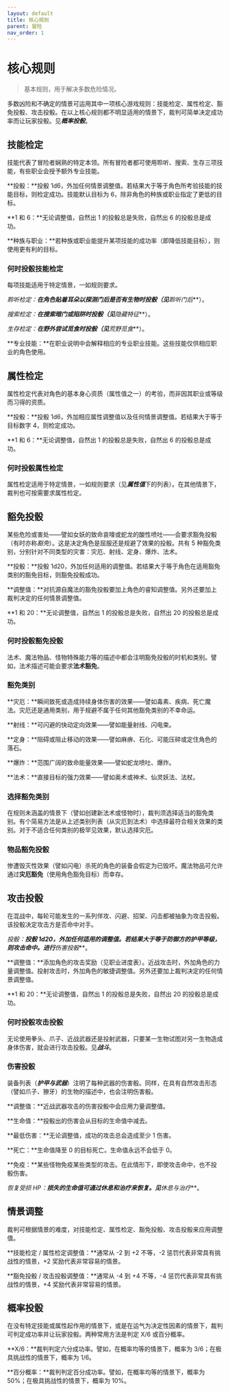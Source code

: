 ```yaml
---
layout: default
title: 核心规则
parent: 冒险
nav_order: 1
---
```


# 核心规则

> 基本规则，用于解决多数危险情况。

多数凶险和不确定的情景可运用其中一项核心游戏规则：技能检定、属性检定、豁免投骰、攻击投骰。在以上核心规则都不明显适用的情景下，裁判可简单决定成功率而让玩家投骰。见***概率投骰***。

## 技能检定

技能代表了冒险者娴熟的特定本领。所有冒险者都可使用聆听、搜索、生存三项技能，有些职业会授予额外专业技能。

**投骰：**投骰 1d6，外加任何情景调整值。若结果大于等于角色所考验技能的技能目标，则检定成功。技能默认目标为 6，除非角色的种族或职业指定了更低的目标。

**1 和 6：**无论调整值，自然出 1 的投骰总是失败，自然出 6 的投骰总是成功。

**种族与职业：**若种族或职业能提升某项技能的成功率（即降低技能目标），则使用更有利的目标。

### 何时投骰技能检定

每项技能适用于特定情景，一如规则要求。

**聆听检定：**在角色贴着耳朵以探测门后是否有生物时投骰（见***聆听门后***）。

**搜索检定：**在搜索暗门或陷阱时投骰（见***隐藏特征***）。

**生存检定：**在野外尝试觅食时投骰（见***荒野觅食***）。

**专业技能：**在职业说明中会解释相应的专业职业技能。这些技能仅供相应职业的角色使用。

## 属性检定

属性检定代表对角色的基本身心资质（属性值之一）的考验，而非因其职业或等级而习得的资质。

**投骰：**投骰 1d6，外加相应属性调整值以及任何情景调整值。若结果大于等于目标数字 4，则检定成功。

**1 和 6：**无论调整值，自然出 1 的投骰总是失败，自然出 6 的投骰总是成功。

### 何时投骰属性检定

属性检定适用于特定情景，一如规则要求（见***属性值***下的列表）。在其他情景下，裁判也可按需要求属性检定。

## 豁免投骰

某些危险或害处——譬如女妖的致命哀嚎或蛇龙的酸性喷吐——会要求豁免投骰（有时亦称*豁免*）。这是决定角色是屈服还是规避了效果的投骰。共有 5 种豁免类别，分别针对不同类型的灾害：灾厄、射线、定身、爆炸、法术。

**投骰：**投骰 1d20，外加任何适用的调整值。若结果大于等于角色在适用豁免类别的豁免目标，则豁免投骰成功。

**调整值：**对抗源自魔法的豁免投骰要加上角色的睿知调整值。另外还要加上裁判决定的任何情景调整值。

**1 和 20：**无论调整值，自然出 1 的投骰总是失败，自然出 20 的投骰总是成功。

### 何时投骰豁免投骰

法术、魔法物品、怪物特殊能力等的描述中都会注明豁免投骰的时机和类别。譬如，法术描述可能会要求**法术豁免**。

### 豁免类别

**灾厄：**瞬间致死或造成持续身体伤害的效果——譬如毒素、疾病、死亡魔法。灾厄还是通用类别，用于规避不属于任何其他豁免类别的不幸命运。

**射线：**可闪避的快动定向效果——譬如能量射线、闪电束。

**定身：**阻碍或阻止移动的效果——譬如麻痹、石化、可能压碎或定住角色的落石。

**爆炸：**范围广阔的致命能量效果——譬如蛇龙喷吐、爆炸。

**法术：**直接目标的强力效果——譬如奥术或神术、仙灵妖法、法杖。

### 选择豁免类别

在规则未涵盖的情景下（譬如创建新法术或怪物时），裁判须选择适当的豁免类别。有个简易方法是从上述类别列表（从灾厄到法术）中选择最符合相关效果的类别。对于不适合任何类别的极罕见效果，默认选择灾厄。

### 物品豁免投骰

惨遭毁灭性效果（譬如闪电）杀死的角色的装备会假定为已毁坏。魔法物品可允许通过**灾厄豁免**（使用角色豁免目标）而幸存。

## 攻击投骰

在混战中，每轮可能发生的一系列佯攻、闪避、招架、闪击都被抽象为攻击投骰。该投骰决定攻击方是否命中对手。

**投骰：**投骰 1d20，外加任何适用的调整值。若结果大于等于防御方的护甲等级，则攻击命中。进行***伤害投骰***。

**调整值：**添加角色的攻击奖励（见职业进度表）。近战攻击时，外加角色的力量调整值。投射攻击时，外加角色的敏捷调整值。另外还要加上裁判决定的任何情景调整值。

**1 和 20：**无论调整值，自然出 1 的投骰总是失败，自然出 20 的投骰总是成功。

### 何时投骰攻击投骰

无论使用拳头、爪子、近战武器还是投射武器，只要某一生物试图对另一生物造成身体伤害，就会进行攻击投骰。见***战斗***。

### 伤害投骰

装备列表（***护甲与武器***）注明了每种武器的伤害骰。同样，在具有自然攻击形态（譬如爪子、獠牙）的生物的描述中，也会注明伤害骰。

**调整值：**近战武器攻击的伤害投骰中会应用力量调整值。

**生命值：**投骰出的伤害会从目标的生命值中减去。

**最低伤害：**无论调整值，成功的攻击总会造成至少 1 伤害。

**死亡：**生命值降至 0 的目标死亡。生命值永远不会低于 0。

**免疫：**某些怪物免疫某些类型的攻击。在此情形下，即使攻击命中，也不投骰伤害。

**恢复受损 HP：**损失的生命值可通过休息和治疗来恢复。见***休息与治疗***。

## 情景调整

裁判可根据情景的难度，对技能检定、属性检定、豁免投骰、攻击投骰来应用调整值。

**技能检定 / 属性检定调整值：**通常从 -2 到 +2 不等，-2 惩罚代表非常具有挑战性的情景，+2 奖励代表非常容易的情景。

**豁免投骰 / 攻击投骰调整值：**通常从 -4 到 +4 不等，-4 惩罚代表非常具有挑战性的情景，+4 奖励代表非常容易的情景。

## 概率投骰

在没有特定技能或属性起作用的情景下，或是在运气为决定性因素的情景下，裁判可判定成功率并让玩家投骰。两种常用方法是判定 X/6 或百分概率。

**X/6：**裁判判定六分成功率。譬如，在概率均等的情景下，概率为 3/6；在极具挑战性的情景下，概率为 1/6。

**百分概率：**裁判判定百分成功率。譬如，在概率均等的情景下，概率为 50%；在极具挑战性的情景下，概率为 10%。
